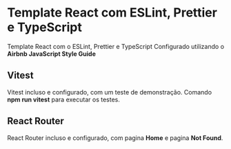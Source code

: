 # Template React com ESLint, Prettier e TypeScript

Template React com o ESLint, Prettier e TypeScript Configurado utilizando o **Airbnb JavaScript Style Guide**


## Vitest

Vitest incluso e configurado, com um teste de demonstração.
Comando **npm run vitest** para executar os testes.


## React Router

React Router incluso e configurado, com pagina **Home** e pagina **Not Found**.